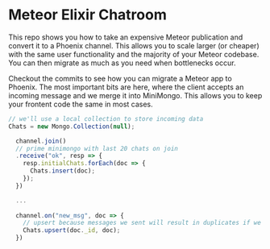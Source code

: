 # Meteor Elixir Chatroom

This repo shows you how to take an expensive Meteor publication and convert it to a Phoenix channel. This allows you to scale larger (or cheaper) with the same user functionality and the majority of your Meteor codebase. You can then migrate as much as you need when bottlenecks occur.


Checkout the commits to see how you can migrate a Meteor app to Phoenix. The most important bits are here, where the client accepts an incoming message and we merge it into MiniMongo. This allows you to keep your frontent code the same in most cases.

```javascript
// we'll use a local collection to store incoming data
Chats = new Mongo.Collection(null);

  channel.join()
  // prime minimongo with last 20 chats on join
  .receive("ok", resp => {
    resp.initialChats.forEach(doc => {
      Chats.insert(doc);
    });
  })

  ...
  
  channel.on("new_msg", doc => {
    // upsert because messages we sent will result in duplicates if we insert
    Chats.upsert(doc._id, doc);
  })
```
